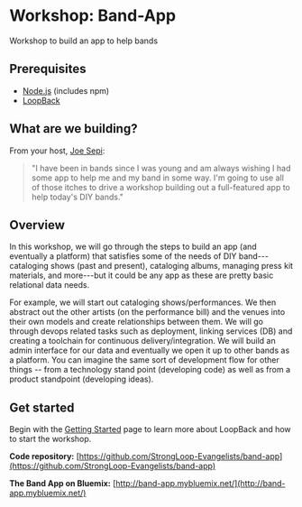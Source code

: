 # Workshop: Band-App

Workshop to build an app to help bands

## Prerequisites

- [Node.js](https://nodejs.org/en/) (includes npm)
- [LoopBack](http://loopback.io/)

## What are we building?

From your host, [Joe Sepi](https://github.com/joesepi):

>"I have been in bands since I was young and am always wishing I had some app to help me and my band in some way. I'm going to use all of those itches to drive a workshop building out a full-featured app to help today's DIY bands."

## Overview

In this workshop, we will go through the steps to build an app (and eventually a platform) that satisfies some of the needs of DIY band---cataloging shows (past and present), cataloging albums, managing press kit materials, and more---but it could be any app as these are pretty basic relational data needs.

For example, we will start out cataloging shows/performances. We then abstract out the other artists (on the performance bill) and the venues into their own models and create relationships between them. We will go through devops related tasks such as deployment, linking services (DB) and creating a toolchain for continuous delivery/integration. We will build an admin interface for our data and eventually we open it up to other bands as a platform. You can imagine the same sort of development flow for other things -- from a technology stand point (developing code) as well as from a product standpoint (developing ideas).

## Get started

Begin with the [Getting Started](workshop/00-getting-started.md) page to learn more about LoopBack and how to start the workshop.

**Code repository:** [https://github.com/StrongLoop-Evangelists/band-app](https://github.com/StrongLoop-Evangelists/band-app)

**The Band App on Bluemix:** [http://band-app.mybluemix.net/](http://band-app.mybluemix.net/)
